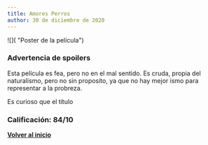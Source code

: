```yaml
---
title: Amores Perros
author: 30 de diciembre de 2020
---
```


![]( "Poster de la película")

### Advertencia de spoilers

Esta película es fea, pero no en el mal sentido.
Es cruda, propia del naturalismo, pero no sin proposito, ya que no hay mejor ismo para representar a la probreza.

Es curioso que el título

### Calificación: 84/10

[**Volver al inicio**](index.html)
